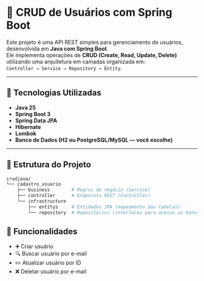 # 📌 CRUD de Usuários com Spring Boot

Este projeto é uma API REST simples para gerenciamento de usuários, desenvolvida em **Java com Spring Boot**.  
Ele implementa operações de **CRUD (Create, Read, Update, Delete)** utilizando uma arquitetura em camadas organizada em:  
`Controller → Service → Repository → Entity`.

---

## 🚀 Tecnologias Utilizadas
- **Java 25**
- **Spring Boot 3**
- **Spring Data JPA**
- **Hibernate**
- **Lombok**
- **Banco de Dados (H2 ou PostgreSQL/MySQL — você escolhe)**

---

## 📂 Estrutura do Projeto
```bash
crudjava/
└── cadastro_usuario
    ├── business        # Regras de negócio (Service)
    ├── controller      # Endpoints REST (Controller)
    └── infrastructure  
        ├── entitys     # Entidades JPA (mapeamento das tabelas)
        └── repository  # Repositórios (interfaces para acesso ao banco)
```

## 📌 Funcionalidades
- ➕ Criar usuário
- 🔍 Buscar usuário por e-mail
- ✏️ Atualizar usuário por ID
- ❌ Deletar usuário por e-mail

  

